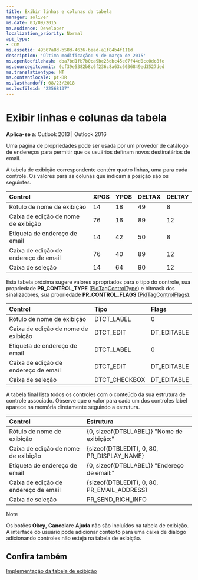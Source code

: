 ```yaml
---
title: Exibir linhas e colunas da tabela
manager: soliver
ms.date: 03/09/2015
ms.audience: Developer
localization_priority: Normal
api_type:
- COM
ms.assetid: 49567a8d-b58d-4636-bead-a1f84b4f111d
description: 'Última modificação: 9 de março de 2015'
ms.openlocfilehash: dba7bd1fb7b0ca9bc23dbc45e07f44d0cc0dc8fe
ms.sourcegitcommit: 0cf39e5382b8c6f236c8a63c6036849ed3527ded
ms.translationtype: MT
ms.contentlocale: pt-BR
ms.lasthandoff: 08/23/2018
ms.locfileid: "22568137"
---
```

# <a name="displaying-table-rows-and-columns"></a>Exibir linhas e colunas da tabela

  
  
**Aplica-se a**: Outlook 2013 | Outlook 2016 
  
 Uma página de propriedades pode ser usada por um provedor de catálogo de endereços para permitir que os usuários definam novos destinatários de email. 
  
A tabela de exibição correspondente contém quatro linhas, uma para cada controle. Os valores para as colunas que indicam a posição são os seguintes.
  
|**Control**|**XPOS**|**YPOS**|**DELTAX**|**DELTAY**|
|:-----|:-----|:-----|:-----|:-----|
|Rótulo de nome de exibição  <br/> |14  <br/> |18  <br/> |49  <br/> |8  <br/> |
|Caixa de edição de nome de exibição  <br/> |76  <br/> |16  <br/> |89  <br/> |12  <br/> |
|Etiqueta de endereço de email  <br/> |14  <br/> |42  <br/> |50  <br/> |8  <br/> |
|Caixa de edição de endereço de email  <br/> |76  <br/> |40  <br/> |89  <br/> |12  <br/> |
|Caixa de seleção  <br/> |14  <br/> |64  <br/> |90  <br/> |12  <br/> |
   
Esta tabela próxima sugere valores apropriados para o tipo do controle, sua propriedade **PR_CONTROL_TYPE** ([PidTagControlType](pidtagcontroltype-canonical-property.md)) e bitmask dos sinalizadores, sua propriedade **PR_CONTROL_FLAGS** ([PidTagControlFlags](pidtagcontrolflags-canonical-property.md)).
  
|**Control**|**Tipo**|**Flags**|
|:-----|:-----|:-----|
|Rótulo de nome de exibição  <br/> |DTCT_LABEL  <br/> |0  <br/> |
|Caixa de edição de nome de exibição  <br/> |DTCT_EDIT  <br/> |DT_EDITABLE | DT_REQUIRED  <br/> |
|Etiqueta de endereço de email  <br/> |DTCT_LABEL  <br/> |0  <br/> |
|Caixa de edição de endereço de email  <br/> |DTCT_EDIT  <br/> |DT_EDITABLE | DT_REQUIRED  <br/> |
|Caixa de seleção  <br/> |DTCT_CHECKBOX  <br/> |DT_EDITABLE  <br/> |
   
A tabela final lista todos os controles com o conteúdo da sua estrutura de controle associado. Observe que o valor para cada um dos controles label aparece na memória diretamente seguindo a estrutura.
  
|**Control**|**Estrutura**|
|:-----|:-----|
|Rótulo de nome de exibição  <br/> |{0, sizeof(DTBLLABEL)} "Nome de exibição:"  <br/> |
|Caixa de edição de nome de exibição  <br/> |{sizeof(DTBLEDIT), 0, 80, PR_DISPLAY_NAME}  <br/> |
|Etiqueta de endereço de email  <br/> |{0, sizeof(DTBLLABEL)} "Endereço de email:"  <br/> |
|Caixa de edição de endereço de email  <br/> |{sizeof(DTBLEDIT), 0, 80, PR_EMAIL_ADDRESS}  <br/> |
|Caixa de seleção  <br/> |PR_SEND_RICH_INFO  <br/> |
   
> [!NOTE]
> Os botões **Okey**, **Cancelar**e **Ajuda** não são incluídos na tabela de exibição. A interface do usuário pode adicionar contexto para uma caixa de diálogo adicionando controles não esteja na tabela de exibição. 
  
## <a name="see-also"></a>Confira também



[Implementação da tabela de exibição](display-table-implementation.md)

